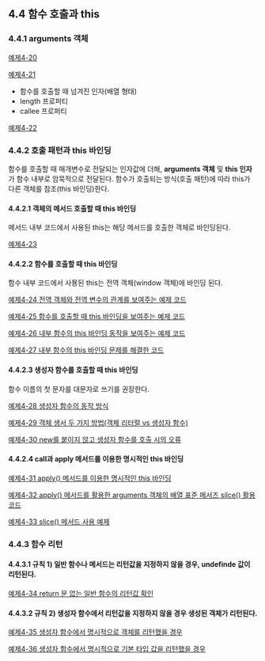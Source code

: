 ## 4.4 함수 호출과 this

### 4.4.1 arguments 객체
[예제4-20][4-20]

[예제4-21][4-21]

- 함수를 호출할 때 넘겨진 인자(배열 형태)
- length 프로퍼티
- callee 프로퍼티

[예제4-22][4-22]

### 4.4.2 호출 패턴과 this 바인딩
함수를 호출할 때 매개변수로 전달되는 인자값에 더해, **arguments 객체** 및 **this 인자**가 함수 내부로 암묵적으로 전달된다. 함수가 호출되는 방식(호출 패턴)에 따라 this가 다른 객체를 참조(this 바인딩)한다.

#### 4.4.2.1 객체의 메서드 호출할 때 this 바인딩
메서드 내부 코드에서 사용된 this는 해당 메서드를 호출한 객체로 바인딩된다.

[예제4-23][4-23]

#### 4.4.2.2 함수를 호출할 때 this 바인딩
함수 내부 코드에서 사묭된 this는 전역 객체(window 객체)에 바인딩 된다.

[예제4-24 전역 객체와 전역 변수의 관계를 보여주는 예제 코드][4-24]

[예제4-25 함수를 호출할 때 this 바인딩을 보여주는 예제 코드][4-25]

[예제4-26 내부 함수의 this 바인딩 동작을 보여주는 예제 코드][4-26]

[예제4-27 내부 함수의 this 바인딩 문제를 해결한 코드][4-27]


#### 4.4.2.3 생성자 함수를 호출할 때 this 바인딩
함수 이름의 첫 문자를 대문자로 쓰기를 권장한다.

[예제4-28 생성자 함수의 동작 방식][4-28]

[예제4-29 객체 생서 두 가지 방법(객체 리터럴 vs 생성자 함수)][4-29]

[예제4-30 new를 붙이지 않고 생성자 함수를 호출 시의 오류][4-30]

#### 4.4.2.4 call과 apply 메서드를 이용한 명시적인 this 바인딩

[예제4-31 apply() 메서드를 이용한 명시적인 this 바인딩][4-31]

[예제4-32 apply() 메서드를 활용한 arguments 객체의 배열 표준 메서즈 silce() 활용 코드][4-32]

[예제4-33 slice() 메서드 사용 예제][4-33]

### 4.4.3 함수 리턴

#### 4.4.3.1 규칙 1) 일반 함수나 메서드는 리턴값을 지정하지 않을 경우, undefinde 값이 리턴된다.
[예제4-34 return 문 없는 일반 함수의 리턴값 확인][4-34]

#### 4.4.3.2 규칙 2) 생성자 함수에서 리턴값을 지정하지 않을 경우 생성된 객체가 리턴된다.
[예제4-35 생성자 함수에서 명시적으로 객체를 리턴했을 경우][4-35]

[예제4-36 생성자 함수에서 명시적으로 기본 타입 값을 리턴했을 경우][4-36]

[4-20]: ../src/ch4-4/ex4.20.html
[4-21]: ../src/ch4-4/ex4.21.html
[4-22]: ../src/ch4-4/ex4.22.html
[4-23]: ../src/ch4-4/ex4.23.html
[4-24]: ../src/ch4-4/ex4.24.html
[4-25]: ../src/ch4-4/ex4.25.html
[4-26]: ../src/ch4-4/ex4.26.html
[4-27]: ../src/ch4-4/ex4.27.html
[4-28]: ../src/ch4-4/ex4.28.html
[4-29]: ../src/ch4-4/ex4.29.html
[4-30]: ../src/ch4-4/ex4.30.html
[4-31]: ../src/ch4-4/ex4.31.html
[4-32]: ../src/ch4-4/ex4.32.html
[4-33]: ../src/ch4-4/ex4.33.html
[4-34]: ../src/ch4-4/ex4.34.html
[4-35]: ../src/ch4-4/ex4.35.html
[4-36]: ../src/ch4-4/ex4.35.html
